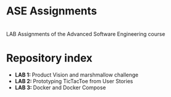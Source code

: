 # ASE Assignments
</br>
LAB Assignments of the Advanced Software Engineering course
</br>
<h1> Repository index </h1>
<ul type="disc">
	<li> <b>LAB 1: </b> Product Vision and marshmallow challenge </li>
	<li> <b>LAB 2: </b> Prototyping TicTacToe from User Stories </li>
	<li> <b>LAB 3: </b> Docker and Docker Compose </li>
</ul>
